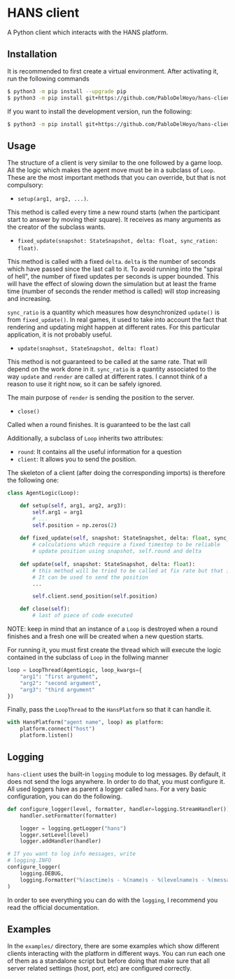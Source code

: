 # HANS client
A Python client which interacts with the HANS platform.

## Installation
It is recommended to first create a virtual environment. After activating
it, run the following commands
```bash
$ python3 -m pip install --upgrade pip
$ python3 -m pip install git+https://github.com/PabloDelHoyo/hans-client
```

If you want to install the development version, run the following:
```bash
$ python3 -m pip install git+https://github.com/PabloDelHoyo/hans-client@dev
```

## Usage
The structure of a client is very similar to the one followed by a game loop. All the logic which makes the agent move must be in a subclass of `Loop`. These are the most important methods that you can override, but that is not compulsory:
* `setup(arg1, arg2, ...)`. 

This method is called every time a new round starts (when the participant start to answer by moving their square). It receives as many arguments as the creator of the subclass wants.

* `fixed_update(snapshot: StateSnapshot, delta: float, sync_ration: float)`.

This method is called with a fixed `delta`. `delta` is the number of seconds which have passed since the last call to it. To avoid running into the "spiral of hell", the number
of fixed updates per seconds is upper bounded. This will have the effect of slowing down the simulation but at least the frame time (number of seconds the render method is called) will stop increasing and increasing.


`sync_ratio` is a quantity which measures how desynchronized `update()` is from
`fixed_update()`. In real games, it used to take into account the fact that rendering
and updating might happen at different rates. For this particular application, it is
not probably useful.

* `update(snaphsot, StateSnapshot, delta: float)`

This method is not guaranteed to be called at the same rate. That will depend on the work done in it. `sync_ratio` is a quantity associated to the way `update` and `render` are called at different rates. I cannot think of a reason to use it right now, so it can be safely ignored.

The main purpose of `render` is sending the position to the server.

* `close()`

Called when a round finishes. It is guaranteed to be the last call

Additionally, a subclass of `Loop` inherits two attributes:
* `round`: It contains all the useful information for a question
* `client`: It allows you to send the position.

The skeleton of a client (after doing the corresponding imports) is therefore the following one:
```python
class AgentLogic(Loop):

    def setup(self, arg1, arg2, arg3):
        self.arg1 = arg1
        # ...
        self.position = np.zeros(2)
    
    def fixed_update(self, snapshot: StateSnapshot, delta: float, sync_ratio: float):
        # calculations which require a fixed timestep to be reliable
        # update position using snapshot, self.round and delta
    
    def update(self, snapshot: StateSnapshot, delta: float):
        # this method will be tried to be called at fix rate but that is not guaranteed.
        # It can be used to send the position
        ...

        self.client.send_position(self.position)

    def close(self):
        # last of piece of code executed 
```

NOTE: keep in mind that an instance of a `Loop` is destroyed when a round finishes and a fresh one will be created when a new question starts.

For running it, you must first create the thread which will execute the logic contained in the subclass of `Loop` in the follwing manner

```python
loop = LoopThread(AgentLogic, loop_kwargs={
    "arg1": "first argument",
    "arg2": "second argument",
    "arg3": "third argument"
})
```

Finally, pass the `LoopThread` to the `HansPlatform` so that it can handle it.

```python
with HansPlatform("agent name", loop) as platform:
    platform.connect("host")
    platform.listen()
```

## Logging
`hans-client` uses the built-in `logging` module to log messages. By default, it does not send the logs anywhere. In order to do that, you must configure it. All used loggers have as parent a logger called `hans`. For a very basic configuration, you can do the following.
```python
def configure_logger(level, formatter, handler=logging.StreamHandler()):
    handler.setFormatter(formatter)

    logger = logging.getLogger("hans")
    logger.setLevel(level)
    logger.addHandler(handler)

# If you want to log info messages, write
# logging.INFO
configure_logger(
    logging.DEBUG,
    logging.Formatter("%(asctime)s - %(name)s - %(levelname)s - %(message)s")
)
```
In order to see everything you can do with the `logging`, I recommend you read the official documentation.

## Examples
In the `examples/` directory, there are some examples which show different clients interacting with the platform in different ways. You can run each one of them as a standalone script but before doing that make sure that all server related settings (host, port, etc) are configured correctly.
